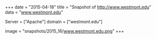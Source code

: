 
+++
date = "2015-04-18"
title = "Snapshot of http://www.westmont.edu"
data = "www.westmont.edu"

Server = ["Apache"]
domain = ["westmont.edu"]

  image = "snapshots/2015_16/www.westmont.edu.png"
+++
#
